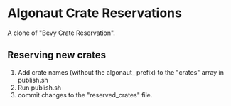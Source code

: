 # Algonaut Crate Reservations

A clone of "Bevy Crate Reservation".

## Reserving new crates

1. Add crate names (without the algonaut_ prefix) to the "crates" array in publish.sh
2. Run publish.sh
3. commit changes to the "reserved_crates" file.
